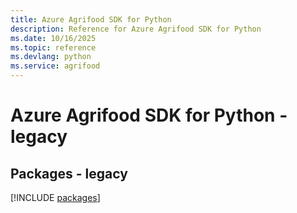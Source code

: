 ```yaml
---
title: Azure Agrifood SDK for Python
description: Reference for Azure Agrifood SDK for Python
ms.date: 10/16/2025
ms.topic: reference
ms.devlang: python
ms.service: agrifood
---
```

# Azure Agrifood SDK for Python - legacy
## Packages - legacy
[!INCLUDE [packages](agrifood-index.md)]